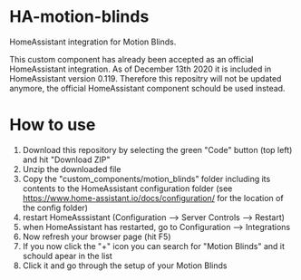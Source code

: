 # HA-motion-blinds
 HomeAssistant integration for Motion Blinds.
 
 This custom component has already been accepted as an official HomeAssistant integration.
 As of December 13th 2020 it is included in HomeAssistant version 0.119.
 Therefore this repositry will not be updated anymore, the official HomeAssistant component schould be used instead.

# How to use
1) Download this repository by selecting the green "Code" button (top left) and hit "Download ZIP"
2) Unzip the downloaded file
3) Copy the "custom_components/motion_blinds" folder including its contents to the HomeAssistant configuration folder (see https://www.home-assistant.io/docs/configuration/ for the location of the config folder)
4) restart HomeAsssistant (Configuration --> Server Controls --> Restart)
5) when HomeAssistant has restarted, go to Configuration --> Integrations
6) Now refresh your browser page (hit F5)
7) If you now click the "+" icon you can search for "Motion Blinds" and it schould apear in the list
8) Click it and go through the setup of your Motion Blinds
